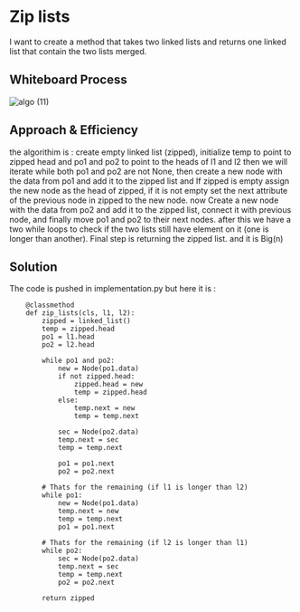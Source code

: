 # Zip lists
I want to create a method that takes two linked lists and returns one linked list that contain the two lists merged.

## Whiteboard Process

![algo (11)](https://github.com/11mones/data-structures-and-algorithms/assets/72322641/bb536504-a7ed-4530-9dae-bee7c0c6ab80)

## Approach & Efficiency
the algorithim is : create empty linked list  (zipped),
initialize  temp to point to zipped head and po1 and po2 to point to the heads of l1 and l2 then we will iterate while both po1 and po2 are not None, then create a new node with the data from po1 and add it to the zipped list and If zipped is empty assign the new node as the head of zipped, if it is not empty  set the next attribute of the previous node in zipped to the new node.
now Create a new node with the data from po2 and add it to the zipped list, connect it with previous node, and finally move po1 and po2 to their next nodes.
after this we have a two while loops to check if the two lists still have element on it (one is longer than another).
Final step is returning the zipped list.
and it is Big(n)

## Solution
The code is pushed in implementation.py but here it is : 


        @classmethod
        def zip_lists(cls, l1, l2):
            zipped = linked_list()
            temp = zipped.head
            po1 = l1.head
            po2 = l2.head

            while po1 and po2:
                new = Node(po1.data)
                if not zipped.head:
                    zipped.head = new
                    temp = zipped.head
                else:
                    temp.next = new
                    temp = temp.next

                sec = Node(po2.data)
                temp.next = sec
                temp = temp.next

                po1 = po1.next
                po2 = po2.next

            # Thats for the remaining (if l1 is longer than l2)
            while po1:
                new = Node(po1.data)
                temp.next = new
                temp = temp.next
                po1 = po1.next

            # Thats for the remaining (if l2 is longer than l1)
            while po2:
                sec = Node(po2.data)
                temp.next = sec
                temp = temp.next
                po2 = po2.next

            return zipped
